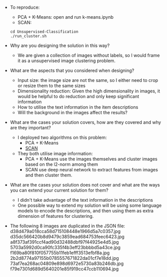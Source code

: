 - To reproduce:
  - PCA + K-Means: open and run k-means.ipynb
  - SCAN: 
  ```
  cd Unsupervised-Classification
  ./run_cluster.sh
  ```
- Why are you designing the solution in this way?
  - We are given a collection of images without labels, so I would frame it as a unsupervised image clustering problem.
- What are the aspects that you considered when designing?
  - Input size: the image size are not the same, so I either need to crop or resize them to the same sizes
  - Dimensionality reduction: Given the high dimensionality in images, it would be helpful to do reduction and only keep significant information
  - How to utilise the text information in the item descriptions
  - Will the background in the images affect the results?

- What are the cases your solution covers, how are they covered and why are they
  important?
  - I deployed two algorithms on this problem:
    - PCA + K-Means
    - [SCAN](https://github.com/wvangansbeke/Unsupervised-Classification)
  - They both utilise image information:
    - PCA + K-Means use the images themselves and cluster images based on the l2-norm among them
    - SCAN use deep neural network to extract features from images and then cluster them.
- What are the cases your solution does not cover and what are the ways you can
  extend your current solution for them?
  - I didn't take advantage of the text information in the descriptions
  - One possible way to extend my solution will be using some language models to encode the descriptions, and then using them as extra dimension of features for clustering.

- The following 8 images are duplicated in the JSON file:
      d38d479a018cca58d715108448e1966d5a7c0357.jpg   
      d35dc566420b8d9479c3859ead684753feec6423.jpg   
      a8f373af391ccf4ad90d32488dbf97f44925e4d5.jpg   
      5703a5992d0ca90fc335f4b3eff23bbbbd5a43ce.jpg   
      f169ba80f810f057755b11feb1efff3513efbf8a.jpg   
      2b2d8774a97155b0785557671822da01cf7e18dd.jpg   
      73af7ea268ac04809e898d6972e5730a83b246db.jpg   
      f79e7301d689d5640201e85f919cc47ccb110694.jpg   